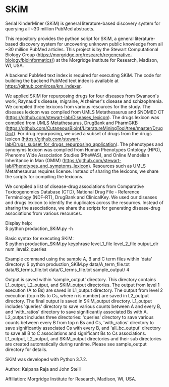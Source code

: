# SKiM
Serial KinderMiner (SKiM) is general literature-based discovery system for querying all ~30 million PubMed abstracts. 

This repository provides the python script for SKiM, a general literature-based discovery system for uncovering unknown public knowledge from all ~30 million PubMed articles. This project is by the Stewart Computational Biology Group (https://morgridge.org/research/regenerative-biology/bioinformatics/) at the Morgridge Institute for Research, Madison, WI, USA.

A backend PubMed text index is required for executing SKiM. The code for building the backend PubMed text index is available at https://github.com/iross/km_indexer.

We applied SKiM for repurposing drugs for four diseases from Swanson's work, Raynaud's disease, migraine, Alzheimer's disease and schizophrenia. We compiled three lexicons from various resources for the study. The diseases lexicon was compiled from UMLS Metathesaurus and SNOMED CT (https://github.com/stewart-lab/Diseases_lexicon). The drugs lexicon was compiled from UMLS Metathesaurus, DrugBank and PharmGKB (https://github.com/CutaneousBioinf/LiteratureMiningTool/tree/master/DrugDict). For drug repurposing, we used a subset of drugs from the drugs lexicon (https://github.com/stewart-lab/Drugs_subset_for_drugs_repurposing_application). The phenotypes and synonyms lexicon was compiled from Human Phenotypes Ontology (HPO), Phenome Wide Association Studies (PheWAS), and Online Mendelian Inheritance in Man (OMIM) (https://github.com/stewart-lab/Phenotypes_and_symptoms_lexicon). Resources such as UMLS Metathesaurus requires license. Instead of sharing the lexicons, we share the scripts for compiling the lexicons. 

We compiled a list of disease-drug associations from Comparative Toxicogenomics Database (CTD), National Drug File - Reference Terminology (NDF-RT), DrugBank and ClinicalKey. We used our diseases and drugs lexicon to identify the duplicates across the resources. Instead of sharing the associations, we share the scripts for generating disease-drug associations from various resources.

Display help:   
$ python production_SKiM.py -h  

Basic syntax for executing SKiM:   
$ python production_SKiM.py keyphrase level_1_file level_2_file output_dir num_level2_queries  

Example command using the sample A, B and C term files within 'data' directory:
$ python production_SKiM.py data/A_term_file.txt data/B_terms_file.txt data/C_terms_file.txt sample_output/ 4
  
Output is saved within 'sample_output' directory. This directory contains L1_output, L2_output, and SKiM_output directories. The output from level 1 execution (A to Bs) are saved in L1_output directory. The output from level 2 execution (top n Bs to Cs, where n is number) are saved in L2_output directory. The final output is saved in SKiM_output directory. L1_output includes 'queries' directory to save various counts between A and every B, and 'with_ratios' directory to save significantly associated Bs with A. L2_output includes three directories: 'queries' directory to save various counts between every B from top n Bs and Cs, 'with_ratios' directory to save significantly associated Cs with every B, and 'all_bc_output' directory to save all B to C associations and significant Bs to Cs associations. L1_output, L2_output, and SKiM_output directories and their sub directories are created automatically during runtime. Please see sample_output directory for details.   

SKiM was developed with Python 3.7.2.   
   
Author: Kalpana Raja and John Steill  
   
Affiliation: Morgridge Institute for Research, Madison, WI, USA.   
